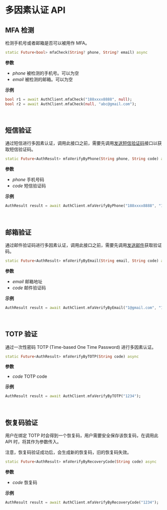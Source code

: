 # 多因素认证 API

<LastUpdated/>

## MFA 检测

检测手机号或者邮箱是否可以被用作 MFA。

```dart
static Future<bool> mfaCheck(String? phone, String? email) async
```

**参数**

* *phone* 被检测的手机号。可以为空
* *email* 被检测的邮箱。可以为空

**示例**

```dart
bool r1 = await AuthClient.mfaCheck("188xxxx8888", null);
bool r2 = await AuthClient.mfaCheck(null, "abc@gmail.com");
```

<br>

## 短信验证

通过短信进行多因素认证，调用此接口之前，需要先调用[发送短信验证码](https://docs.authing.cn/v2/reference/sdk-for-flutter/authentication/#发送短信验证码)接口以获取短信验证码。

```dart
static Future<AuthResult> mfaVerifyByPhone(String phone, String code) async
```

**参数**

* *phone* 手机号码
* *code* 短信验证码

**示例**

```dart
AuthResult result = await AuthClient.mfaVerifyByPhone("188xxxx8888", "1234");
```

<br>

## 邮箱验证

通过邮件验证码进行多因素认证，调用此接口之前，需要先调用[发送邮件](https://docs.authing.cn/v2/reference/sdk-for-flutter/authentication/#发送邮件)获取验证码。

```dart
static Future<AuthResult> mfaVerifyByEmail(String email, String code) async
```

**参数**

* *email* 邮箱地址
* *code* 邮件验证码

**示例**

```dart
AuthResult result = await AuthClient.mfaVerifyByEmail("1@gmail.com", "1234");
```

<br>

## TOTP 验证

通过一次性密码 TOTP (Time-based One Time Password) 进行多因素认证。

```dart
static Future<AuthResult> mfaVerifyByTOTP(String code) async
```

**参数**

* *code* TOTP code

**示例**

```dart
AuthResult result = await AuthClient.mfaVerifyByTOTP("1234");
```

<br>

## 恢复码验证

用户在绑定 TOTP 时会得到一个恢复码，用户需要安全保存该恢复码，在调用此 API 时，将其作为参数传入。

注意，恢复码验证成功后，会生成新的恢复码，旧的恢复码失效。

```dart
static Future<AuthResult> mfaVerifyByRecoveryCode(String code) async
```

**参数**

* *code* 恢复码

**示例**

```dart
AuthResult result = await AuthClient.mfaVerifyByRecoveryCode("1234");
```

<br>